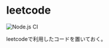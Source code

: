 # leetcode
![Node.js CI](https://github.com/onesword0618/leetcode/workflows/Node.js%20CI/badge.svg)

leetcodeで利用したコードを置いておく。

